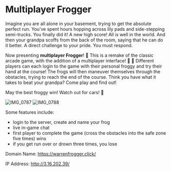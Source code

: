 
 
#  Multiplayer Frogger

Imagine you are all alone in your basement, trying to get the absolute perfect run. You've spent hours hopping across lily pads and side-stepping semi-trucks. You finally did it! A new high score! All is well in the world. And then your grandpa scoffs from the back of the room, saying that he can do it better. A direct challenge to your pride. You must respond.

Now presenting **multiplayer Frogger**! :frog: This is a remake of the classic arcade game, with the addition of a multiplayer interface! :frog: :frog: Different players can each login to the game with their personal froggy and try their hand at the course! The frogs will then maneuver themselves through the obstacles, trying to reach the end of the course. Think you have what it takes to beat your grandpa? Come play and find out!

May the best froggy win! Watch out for cars! 🚙

![IMG_0787](https://user-images.githubusercontent.com/113727042/214997370-7d501060-c900-4892-8bd5-f15e53328c71.jpg)
![IMG_0788](https://user-images.githubusercontent.com/113727042/214997356-4c140b5c-f747-4d7f-896a-a54fcd19ef73.jpg)


Some features include:
* login to the server, create and name your frog
* live in-game chat
* first player to complete the game (cross the obstacles into the safe zone five times) wins
* if you get run over or drown three times, you lose

Domain Name: https://warrenfrogger.click/ 

IP Address: http://3.16.202.39/
